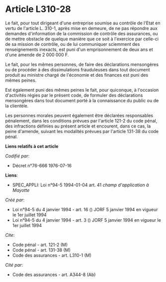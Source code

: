 # Article L310-28

Le fait, pour tout dirigeant d'une entreprise soumise au contrôle de l'Etat en vertu de l'article L. 310-1, après mise en
demeure, de ne pas répondre aux demandes d'information de la commission de contrôle des assurances, ou de mettre obstacle de
quelque manière que ce soit à l'exercice par celle-ci de sa mission de contrôle, ou de lui communiquer sciemment des
renseignements inexacts, est puni d'un emprisonnement de deux ans et d'une amende de 2 000 000 F.

Le fait, pour les mêmes personnes, de faire des déclarations mensongères ou de procéder à des dissimulations frauduleuses
dans tout document produit au ministre chargé de l'économie et des finances est puni des mêmes peines.

Est également puni des mêmes peines le fait, pour quiconque, à l'occasion d'activités régies par le présent code, de formuler
des déclarations mensongères dans tout document porté à la connaissance du public ou de la clientèle.

Les personnes morales peuvent également être déclarées responsables pénalement, dans les conditions prévues par l'article
121-2 du code pénal, des infractions définies au présent article et encourent, dans ce cas, la peine d'amende, suivant les
modalités prévues par l'article 131-38 du code pénal.

**Liens relatifs à cet article**

_Codifié par_:

  - Décret n°76-666 1976-07-16

**Liens**:

  - SPEC_APPLI: Loi n°94-5 1994-01-04 art. 41 *champ d'application à Mayotte*

_Créé par_:

  - Loi n°94-5 du 4 janvier 1994 - art. 16 () JORF 5 janvier 1994 en vigueur le 1er juillet 1994
  - Loi n°94-5 du 4 janvier 1994 - art. 3 () JORF 5 janvier 1994 en vigueur le 1er juillet 1994

_Cite_:

  - Code pénal - art. 121-2 (M)
  - Code pénal - art. 131-38 (M)
  - Code des assurances - art. L310-1 (M)

_Cité par_:

  - Code des assurances - art. A344-8 (Ab)
